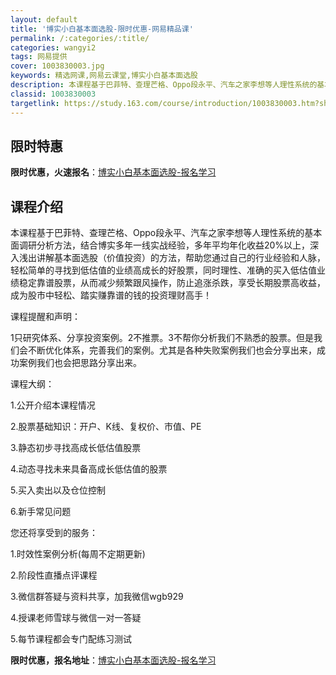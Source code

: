```yaml
---
layout: default
title: '博实小白基本面选股-限时优惠-网易精品课'
permalink: /:categories/:title/
categories: wangyi2
tags: 网易提供
cover: 1003830003.jpg
keywords: 精选网课,网易云课堂,博实小白基本面选股
description: 本课程基于巴菲特、查理芒格、Oppo段永平、汽车之家李想等人理性系统的基本面调研分析方法，结合博实多年一线实战经验，多年
classid: 1003830003
targetlink: https://study.163.com/course/introduction/1003830003.htm?share=1&shareId=1025206652&utm_campaign=share&utm_medium=iphoneShare&utm_source=&utm_u=1025206652
---
```


## 限时特惠

**限时优惠，火速报名**：[博实小白基本面选股-报名学习](https://study.163.com/course/introduction/1003830003.htm?share=1&shareId=1025206652&utm_campaign=share&utm_medium=iphoneShare&utm_source=&utm_u=1025206652)

## 课程介绍

本课程基于巴菲特、查理芒格、Oppo段永平、汽车之家李想等人理性系统的基本面调研分析方法，结合博实多年一线实战经验，多年平均年化收益20%以上，深入浅出讲解基本面选股（价值投资）的方法，帮助您通过自己的行业经验和人脉，轻松简单的寻找到低估值的业绩高成长的好股票，同时理性、准确的买入低估值业绩稳定靠谱股票，从而减少频繁跟风操作，防止追涨杀跌，享受长期股票高收益，成为股市中轻松、踏实赚靠谱的钱的投资理财高手！



课程提醒和声明：

1只研究体系、分享投资案例。2不推票。3不帮你分析我们不熟悉的股票。但是我们会不断优化体系，完善我们的案例。尤其是各种失败案例我们也会分享出来，成功案例我们也会把思路分享出来。



课程大纲：

1.公开介绍本课程情况

2.股票基础知识：开户、K线、复权价、市值、PE

3.静态初步寻找高成长低估值股票

4.动态寻找未来具备高成长低估值的股票

5.买入卖出以及仓位控制

6.新手常见问题



您还将享受到的服务：

1.时效性案例分析(每周不定期更新)

2.阶段性直播点评课程

3.微信群答疑与资料共享，加我微信wgb929

4.授课老师雪球与微信一对一答疑

5.每节课程都会专门配练习测试

**限时优惠，报名地址**：[博实小白基本面选股-报名学习](https://study.163.com/course/introduction/1003830003.htm?share=1&shareId=1025206652&utm_campaign=share&utm_medium=iphoneShare&utm_source=&utm_u=1025206652)

